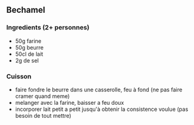 ## Bechamel

### Ingredients (2+ personnes)

- 50g farine
- 50g beurre
- 50cl de lait
- 2g de sel

### Cuisson

- faire fondre le beurre dans une casserolle, feu à fond (ne pas faire cramer quand meme)
- melanger avec la farine, baisser a feu doux
- incorporer lait petit a petit jusqu'à obtenir la consistence voulue (pas besoin de tout mettre)


